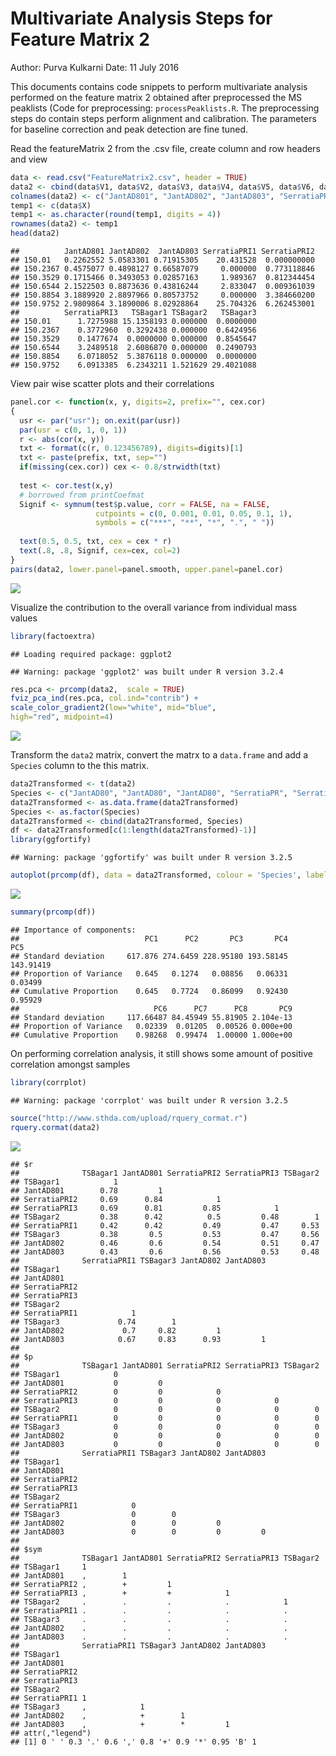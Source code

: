 Multivariate Analysis Steps for Feature Matrix 2
================

Author: Purva Kulkarni Date: 11 July 2016

This documents contains code snippets to perform multivariate analysis performed on the feature matrix 2 obtained after preprocessed the MS peaklists (Code for preprocessing: `processPeaklists.R`. The preprocessing steps do contain steps perform alignment and calibration. The parameters for baseline correction and peak detection are fine tuned.

Read the featureMatrix 2 from the .csv file, create column and row headers and view

``` r
data <- read.csv("FeatureMatrix2.csv", header = TRUE)
data2 <- cbind(data$V1, data$V2, data$V3, data$V4, data$V5, data$V6, data$V7, data$V8, data$V9)
colnames(data2) <- c("JantAD801", "JantAD802", "JantAD803", "SerratiaPRI1", "SerratiaPRI2", "SerratiaPRI3", "TSBagar1", "TSBagar2", "TSBagar3")
temp1 <- c(data$X)
temp1 <- as.character(round(temp1, digits = 4))
rownames(data2) <- temp1
head(data2)
```

    ##          JantAD801 JantAD802  JantAD803 SerratiaPRI1 SerratiaPRI2
    ## 150.01   0.2262552 5.0583301 0.71915305    20.431528  0.000000000
    ## 150.2367 0.4575077 0.4898127 0.66587079     0.000000  0.773118846
    ## 150.3529 0.1715466 0.3493053 0.02857163     1.989367  0.812344454
    ## 150.6544 2.1522503 0.8873636 0.43816244     2.833047  0.009361039
    ## 150.8854 3.1889920 2.8897966 0.80573752     0.000000  3.384660200
    ## 150.9752 2.9809864 3.1890006 8.02928864    25.704326  6.262453001
    ##          SerratiaPRI3   TSBagar1 TSBagar2   TSBagar3
    ## 150.01      1.7275988 15.1358193 0.000000  0.0000000
    ## 150.2367    0.3772960  0.3292438 0.000000  0.6424956
    ## 150.3529    0.1477674  0.0000000 0.000000  0.8545647
    ## 150.6544    3.2489518  2.6086870 0.000000  0.2490793
    ## 150.8854    6.0718052  5.3876118 0.000000  0.0000000
    ## 150.9752    6.0913385  6.2343211 1.521629 29.4021088

View pair wise scatter plots and their correlations

``` r
panel.cor <- function(x, y, digits=2, prefix="", cex.cor) 
{
  usr <- par("usr"); on.exit(par(usr)) 
  par(usr = c(0, 1, 0, 1)) 
  r <- abs(cor(x, y)) 
  txt <- format(c(r, 0.123456789), digits=digits)[1] 
  txt <- paste(prefix, txt, sep="") 
  if(missing(cex.cor)) cex <- 0.8/strwidth(txt) 
  
  test <- cor.test(x,y) 
  # borrowed from printCoefmat
  Signif <- symnum(test$p.value, corr = FALSE, na = FALSE, 
                   cutpoints = c(0, 0.001, 0.01, 0.05, 0.1, 1),
                   symbols = c("***", "**", "*", ".", " ")) 
  
  text(0.5, 0.5, txt, cex = cex * r) 
  text(.8, .8, Signif, cex=cex, col=2) 
}
pairs(data2, lower.panel=panel.smooth, upper.panel=panel.cor)
```

![](Multivariate_Analysis_FeatureMatrix_2_files/figure-markdown_github/unnamed-chunk-2-1.png)

Visualize the contribution to the overall variance from individual mass values

``` r
library(factoextra)
```

    ## Loading required package: ggplot2

    ## Warning: package 'ggplot2' was built under R version 3.2.4

``` r
res.pca <- prcomp(data2,  scale = TRUE)
fviz_pca_ind(res.pca, col.ind="contrib") +
scale_color_gradient2(low="white", mid="blue",
high="red", midpoint=4)
```

![](Multivariate_Analysis_FeatureMatrix_2_files/figure-markdown_github/unnamed-chunk-3-1.png)

Transform the `data2` matrix, convert the matrx to a `data.frame` and add a `Species` column to the this matrix.

``` r
data2Transformed <- t(data2)
Species <- c("JantAD80", "JantAD80", "JantAD80", "SerratiaPR", "SerratiaPR", "SerratiaPR", "TSBAgar", "TSBAgar", "TSBAgar")
data2Transformed <- as.data.frame(data2Transformed)
Species <- as.factor(Species)
data2Transformed <- cbind(data2Transformed, Species)
df <- data2Transformed[c(1:length(data2Transformed)-1)]
library(ggfortify)
```

    ## Warning: package 'ggfortify' was built under R version 3.2.5

``` r
autoplot(prcomp(df), data = data2Transformed, colour = 'Species', label  =TRUE, label.size = 3, loadings = TRUE, loadings.colour = 'black', loadings.label = TRUE, loadings.label.size = 3, loadings.label.colour = 'Navyblue')
```

![](Multivariate_Analysis_FeatureMatrix_2_files/figure-markdown_github/unnamed-chunk-4-1.png)

``` r
summary(prcomp(df))
```

    ## Importance of components:
    ##                            PC1      PC2       PC3       PC4       PC5
    ## Standard deviation     617.876 274.6459 228.95180 193.58145 143.91419
    ## Proportion of Variance   0.645   0.1274   0.08856   0.06331   0.03499
    ## Cumulative Proportion    0.645   0.7724   0.86099   0.92430   0.95929
    ##                              PC6      PC7      PC8       PC9
    ## Standard deviation     117.66487 84.45949 55.81905 2.104e-13
    ## Proportion of Variance   0.02339  0.01205  0.00526 0.000e+00
    ## Cumulative Proportion    0.98268  0.99474  1.00000 1.000e+00

On performing correlation analysis, it still shows some amount of positive correlation amongst samples

``` r
library(corrplot)
```

    ## Warning: package 'corrplot' was built under R version 3.2.5

``` r
source("http://www.sthda.com/upload/rquery_cormat.r")
rquery.cormat(data2)
```

![](Multivariate_Analysis_FeatureMatrix_2_files/figure-markdown_github/unnamed-chunk-5-1.png)

    ## $r
    ##              TSBagar1 JantAD801 SerratiaPRI2 SerratiaPRI3 TSBagar2
    ## TSBagar1            1                                             
    ## JantAD801        0.78         1                                   
    ## SerratiaPRI2     0.69      0.84            1                      
    ## SerratiaPRI3     0.69      0.81         0.85            1         
    ## TSBagar2         0.38      0.42          0.5         0.48        1
    ## SerratiaPRI1     0.42      0.42         0.49         0.47     0.53
    ## TSBagar3         0.38       0.5         0.53         0.47     0.56
    ## JantAD802        0.46       0.6         0.54         0.51     0.47
    ## JantAD803        0.43       0.6         0.56         0.53     0.48
    ##              SerratiaPRI1 TSBagar3 JantAD802 JantAD803
    ## TSBagar1                                              
    ## JantAD801                                             
    ## SerratiaPRI2                                          
    ## SerratiaPRI3                                          
    ## TSBagar2                                              
    ## SerratiaPRI1            1                             
    ## TSBagar3             0.74        1                    
    ## JantAD802             0.7     0.82         1          
    ## JantAD803            0.67     0.83      0.93         1
    ## 
    ## $p
    ##              TSBagar1 JantAD801 SerratiaPRI2 SerratiaPRI3 TSBagar2
    ## TSBagar1            0                                             
    ## JantAD801           0         0                                   
    ## SerratiaPRI2        0         0            0                      
    ## SerratiaPRI3        0         0            0            0         
    ## TSBagar2            0         0            0            0        0
    ## SerratiaPRI1        0         0            0            0        0
    ## TSBagar3            0         0            0            0        0
    ## JantAD802           0         0            0            0        0
    ## JantAD803           0         0            0            0        0
    ##              SerratiaPRI1 TSBagar3 JantAD802 JantAD803
    ## TSBagar1                                              
    ## JantAD801                                             
    ## SerratiaPRI2                                          
    ## SerratiaPRI3                                          
    ## TSBagar2                                              
    ## SerratiaPRI1            0                             
    ## TSBagar3                0        0                    
    ## JantAD802               0        0         0          
    ## JantAD803               0        0         0         0
    ## 
    ## $sym
    ##              TSBagar1 JantAD801 SerratiaPRI2 SerratiaPRI3 TSBagar2
    ## TSBagar1     1                                                    
    ## JantAD801    ,        1                                           
    ## SerratiaPRI2 ,        +         1                                 
    ## SerratiaPRI3 ,        +         +            1                    
    ## TSBagar2     .        .         .            .            1       
    ## SerratiaPRI1 .        .         .            .            .       
    ## TSBagar3     .        .         .            .            .       
    ## JantAD802    .        .         .            .            .       
    ## JantAD803    .        .         .            .            .       
    ##              SerratiaPRI1 TSBagar3 JantAD802 JantAD803
    ## TSBagar1                                              
    ## JantAD801                                             
    ## SerratiaPRI2                                          
    ## SerratiaPRI3                                          
    ## TSBagar2                                              
    ## SerratiaPRI1 1                                        
    ## TSBagar3     ,            1                           
    ## JantAD802    ,            +        1                  
    ## JantAD803    ,            +        *         1        
    ## attr(,"legend")
    ## [1] 0 ' ' 0.3 '.' 0.6 ',' 0.8 '+' 0.9 '*' 0.95 'B' 1
